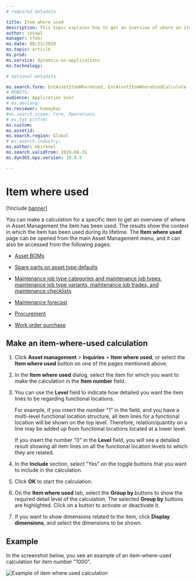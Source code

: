 ```yaml
---
# required metadata

title: Item where used
description: This topic explains how to get an overview of where an item is used in Asset Management.
author: josaw1
manager: tfehr
ms.date: 08/23/2019
ms.topic: article
ms.prod: 
ms.service: dynamics-ax-applications
ms.technology: 

# optional metadata

ms.search.form: EntAssetItemWhereUsed, EntAssetItemWhereUsedCalculate 
# ROBOTS: 
audience: Application User
# ms.devlang: 
ms.reviewer: kamaybac
#ms.search.scope: Core, Operations
# ms.tgt_pltfrm: 
ms.custom: 
ms.assetid: 
ms.search.region: Global
# ms.search.industry: 
ms.author: mkirknel
ms.search.validFrom: 2019-08-31
ms.dyn365.ops.version: 10.0.5

---
```


# Item where used

[!include [banner](../../includes/banner.md)]

 

You can make a calculation for a specific item to get an overview of where in Asset Management the item has been used. The results show the context in which the item has been used during its lifetime. The **Item where used** page can be opened from the main Asset Management menu, and it can also be accessed from the following pages:

- [Asset BOMs](../objects/object-BOM.md)

- [Spare parts on asset type defaults](../setup-for-objects/object-types.md#spare-parts-on-the-asset-type-setup)

- [Maintenance job type categories and maintenance job types, maintenance job type variants, maintenance job trades, and maintenance checklists](../setup-for-work-orders/job-groups-and-job-types-variants-trades-and-checklists.md)

- [Maintenance forecast](../work-orders/maintenance-forecasts.md)

- [Procurement](../work-orders/procurement.md)

- [Work order purchase](../work-orders/procurement.md)

## Make an item-where-used calculation

1. Click **Asset management** > **Inquiries** > **Item where used**, or select the **Item where used** button on one of the pages mentioned above.

2. In the **Item where used** dialog, select the item for which you want to make the calculation in the **Item number** field.

3. You can use the **Level** field to indicate how detailed you want the item lines to be regarding functional locations. 

    For example, if you insert the number "1" in the field, and you have a multi-level functional location structure, all item lines for a functional location will be shown on the top level. Therefore, relation/quantity on a line may be added up from functional locations located at a lower level. 
    
    If you insert the number "0" in the **Level** field, you will see a detailed result showing all item lines on all the functional location levels to which they are related.

4. In the **Include** section, select "Yes" on the toggle buttons that you want to include in the calculation.

5. Click **OK** to start the calculation.

6. On the **Item where used** tab, select the **Group by** buttons to show the required detail level of the calculation. The selected **Group by** buttons are highlighted. Click on a button to activate or deactivate it.

7. If you want to show dimensions related to the item, click **Display dimensions**, and select the dimensions to be shown.

## Example

In the screenshot below, you see an example of an item-where-used calculation for item number "1000".

![Example of item where used calculation](media/12-controlling-and-reporting.png)

